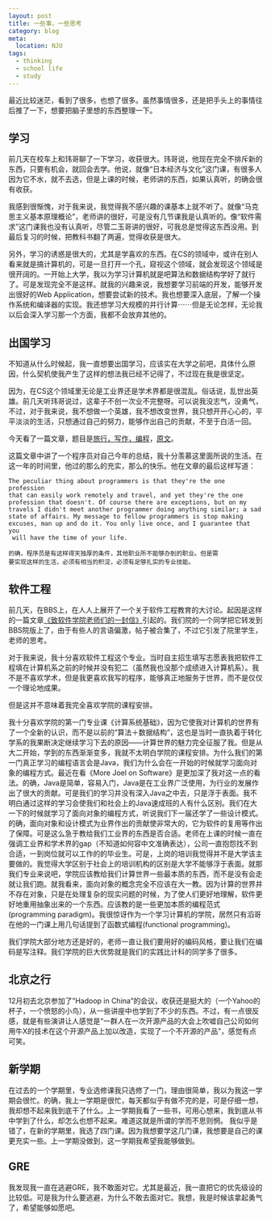 ```yaml
---
layout: post
title: 一些事，一些思考
category: blog
meta:
  location: NJU 
tags:
  - thinking
  - school life
  - study
---
```


最近比较迷茫，看到了很多，也想了很多。虽然事情很多，还是把手头上的事情往后推了一下，想要把脑子里想的东西整理一下。

学习
----

前几天在校车上和玮哥聊了一下学习，收获很大。玮哥说，他现在完全不排斥新的东西，只要有机会，就回会去学。他说，就像“日本经济与文化”这门课，有很多人因为它不水，就不去选，但是上课的时候，老师讲的东西，如果认真听，的确会很有收获。

我感到很惭愧，对于我来说，我觉得我不感兴趣的课基本上就不听了。就像“马克思主义基本原理概论”，老师讲的很好，可是没有几节课我是认真听的。像“软件需求”这门课我也没有认真听，尽管二玉哥讲的很好，可我总是觉得这东西没用。到最后复习的时候，把教科书翻了两遍，觉得收获是很大。

另外，学习的诱惑是很大的，尤其是学喜欢的东西。在CS的领域中，或许在别人看来就是搞计算机的，可是一旦打开一个孔，窥视这个领域，就会发现这个领域是很开阔的。一开始上大学，我以为学习计算机就是吧算法和数据结构学好了就行了。可是发现完全不是这样。就我的兴趣来说，我想要学习前端的开发，能够开发出很好的Web Application，想要尝试新的技术。我也想要深入底层，了解一个操作系统和编译器的实现。我还想学习大规模的并行计算⋯⋯但是无论怎样，无论我以后会深入学习那一个方面，我都不会放弃其他的。

出国学习
--------

不知道从什么时候起，我一直想要出国学习，应该实在大学之前吧，具体什么原因，什么契机使我产生了这样的想法我已经不记得了，不过现在我是很坚定。

因为，在CS这个领域里无论是工业界还是学术界都是很混乱。俗话说，乱世出英雄。前几天听玮哥说过，这辈子不创一次业不完整呀。可以说我没志气，没勇气，不过，对于我来说，我不想做一个英雄，我不想改变世界，我只想开开心心的，平平淡淡的生活，只想通过自己的努力，能够作出自己的贡献，不至于白活一回。

今天看了一篇文章，题目是[旅行，写作，编程](http://www.aqee.net/traveling-writing-programming/)，[原文](http://alexmaccaw.co.uk/posts/traveling_writing_programming)。

这篇文章中讲了一个程序员对自己今年的总结，我十分羡慕这里面所说的生活。在这一年的时间里，他过的那么的充实，那么的快乐。他在文章的最后这样写道：

    The peculiar thing about programmers is that they're the one profession
    that can easily work remotely and travel, and yet they're the one 
    profession that doesn't. Of course there are exceptions, but on my 
    travels I didn't meet another programmer doing anything similar; a sad 
    state of affairs. My message to fellow programmers is stop making 
    excuses, man up and do it. You only live once, and I guarantee that you
     will have the time of your life.

    的确，程序员是有这样得天独厚的条件，其他职业所不能够办到的职业。但是需
    要实现这样的生活，必须有相当的积淀，必须有足够扎实的专业技能。


软件工程
--------

前几天，在BBS上，在人人上展开了一个关于软件工程教育的大讨论。起因是这样的一篇文章[《致软件学院老师们的一封信》](http://blog.sina.com.cn/s/blog_4dff87120100vvwn.html)引起的。我们院的一个同学把它转发到BBS院版上了，由于有些人的言语偏激，帖子被合集了，不过它引发了院里学生，老师的思考。

对于我来说，我十分喜欢软件工程这个专业。当时自主招生填写志愿表我把软件工程填在计算机系之前的时候并没有犯二（虽然我也没那个成绩进入计算机系）。我不是不喜欢学术，但是我更喜欢我写的程序，能够真正地服务于世界，而不是仅仅一个理论地成果。

但是这并不意味着我完全喜欢学院的课程安排。

我十分喜欢学院的第一门专业课《计算系统基础》，因为它使我对计算机的世界有了一个全新的认识，而不是以前的“算法＋数据结构”，这也是当时一直执着于转化学系的我果断决定继续学习下去的原因——计算世界的魅力完全征服了我。但是从大二开始，学到的东西渐渐变多，我就不太明白学院的课程安排。为什么我们的第一门真正学习的编程语言会是Java，我们为什么会在一开始的时候就学习面向对象的编程方式。最近在看《More Joel on Software》是更加深了我对这一点的看法。的确，Java是简单，容易入门，Java是在工业界广泛使用，为行业的发展作出了很大的贡献。可是我们的学习并没有深入Java之中去，只是浮于表面。我不明白通过这样的学习会使我们和社会上的Java速成班的人有什么区别。我们在大一下的时候就学习了面向对象的编程方式，听说我们下一届还学了一些设计模式。的确，面向对象和设计模式为业界作出的贡献使非常大的，它为软件的复用等作出了保障。可是这么急于教给我们工业界的东西是否合适。老师在上课的时候一直在强调工业界和学术界的gap（不知道如何容中文准确表达），公司一直抱怨找不到合适，一到岗位就可以工作的的毕业生。可是，上岗的培训我觉得并不是大学该主要做的。我觉得大学区别于社会上的培训机构的区别是大学不能够浮于表面。就那我们专业来说吧，学院应该教给我们计算世界一些最本质的东西，而不是没有会走就让我们跑。就我看来，面向对象的概念完全不应该在大一教。因为计算的世界并不存在对象，只是在处理复杂的现实问题的时候，为了使人们更好地理解，软件更好地重用抽象出来的一个东西。应该教的是一些更加本质的编程范式(programming paradigm)。我很惊讶作为一个学习计算机的学院，居然只有滔哥在他的一门课上用几句话提到了函数式编程(functional programming)。

我们学院大部分地方还是好的，老师一直让我们要用好的编码风格，要让我们在编码是写注释。我们学院的巨大优势就是我们的实践比计科的同学多了很多。

北京之行
--------

12月初去北京参加了”Hadoop in China”的会议，收获还是挺大的（一个Yahoo的杯子，一个愤怒的小鸟），从一些讲座中也学到了不少的东西。不过，有一点很反感，就是有些演讲让人感觉是“一群人在一次开源产品的大会上吹嘘自己公司如何用牛X的技术在这个开源产品上加以改造，实现了一个不开源的产品”，感觉有点可笑。

新学期
------

在过去的一个学期里，专业选修课我只选修了一门，理由很简单，我以为我这一学期会很忙。的确，我上一学期是很忙，每天都似乎有做不完的是，可是仔细一想，我却想不起来我到底干了什么。上一学期我看了一些书，可用心想来，我到底从书中学到了什么，却怎么也想不起来。难道这就是所谓的学而不思则惘。
我似乎是错了，在新的学期里，我选了四门课。因为我想要学这几门课，我想要是自己的课更充实一些。上一学期没做到，这一学期我希望我能够做到。

GRE
---

我发现我一直在逃避GRE，我不敢面对它。尤其是最近，我一直把它的优先级设的比较低。可是我为什么要逃避，为什么不敢去面对它。我想，我是时候该拿起勇气了，希望能够如愿吧。


